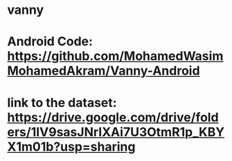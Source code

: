 # vanny
# Android Code: https://github.com/MohamedWasimMohamedAkram/Vanny-Android
# link to the dataset: https://drive.google.com/drive/folders/1IV9sasJNrIXAi7U3OtmR1p_KBYX1m01b?usp=sharing
